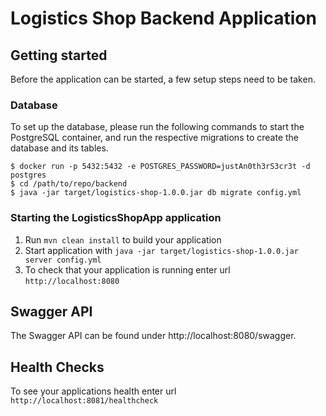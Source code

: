 # Logistics Shop Backend Application

## Getting started

Before the application can be started, a few setup steps need to be taken.

### Database

To set up the database, please run the following commands to start the PostgreSQL container, and run the respective
migrations to create the database and its tables.

```
$ docker run -p 5432:5432 -e POSTGRES_PASSWORD=justAn0th3rS3cr3t -d postgres
$ cd /path/to/repo/backend
$ java -jar target/logistics-shop-1.0.0.jar db migrate config.yml
```

### Starting the LogisticsShopApp application

1. Run `mvn clean install` to build your application
2. Start application with `java -jar target/logistics-shop-1.0.0.jar server config.yml`
3. To check that your application is running enter url `http://localhost:8080`

## Swagger API

The Swagger API can be found under http://localhost:8080/swagger.

## Health Checks

To see your applications health enter url `http://localhost:8081/healthcheck`
